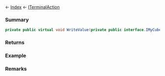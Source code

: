 ← [Index](Api-Index) ← [ITerminalAction](Sandbox.ModAPI.Interfaces.ITerminalAction)

### Summary

```csharp
private public virtual void WriteValue(private public interface.IMyCubeBlock block, private public sealed class.StringBuilder appendTo)
```

### Returns

### Example

### Remarks

